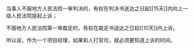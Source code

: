 当事人不服地方人民法院一审判决的，有权在判决书送达之日起[[15天]]内向上一级人民法院提起上诉；

不服地方人民法院第一审裁定的，有权在裁定书送达之日起[[10天]]内上诉。


所以说，作为一个项目经理，如果和人打官司，就必须要知道上诉的时间。